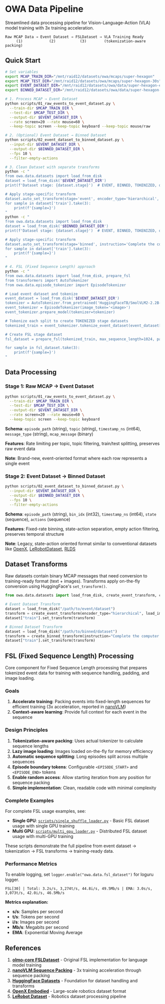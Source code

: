 # OWA Data Pipeline

Streamlined data processing pipeline for Vision-Language-Action (VLA) model training with 3x training acceleration.

```
Raw MCAP Data → Event Dataset → FSLDataset → VLA Training Ready
     (1)            (2)           (3)        (tokenization-aware packing)
```

## Quick Start
```bash
# Set variables
export MCAP_TRAIN_DIR="/mnt/raid12/datasets/owa/mcaps/super-hexagon"
export MCAP_TEST_DIR="/mnt/raid12/datasets/owa/mcaps/super-hexagon-30s"
export EVENT_DATASET_DIR="/mnt/raid12/datasets/owa/data/super-hexagon-event"
export BINNED_DATASET_DIR="/mnt/raid12/datasets/owa/data/super-hexagon-bin"

# 1. Process MCAP → Event Dataset
python scripts/01_raw_events_to_event_dataset.py \
  --train-dir $MCAP_TRAIN_DIR \
  --test-dir $MCAP_TEST_DIR \
  --output-dir $EVENT_DATASET_DIR \
  --rate screen=20 --rate mouse=60 \
  --keep-topic screen --keep-topic keyboard --keep-topic mouse/raw

# 2. (Optional) Event Dataset → Binned Dataset
python scripts/02_event_dataset_to_binned_dataset.py \
  --input-dir $EVENT_DATASET_DIR \
  --output-dir $BINNED_DATASET_DIR \
  --fps 10 \
  --filter-empty-actions

# 3. Clean Dataset with separate transforms
python -c "
from owa.data.datasets import load_from_disk
dataset = load_from_disk('$EVENT_DATASET_DIR')
print(f'Dataset stage: {dataset.stage}')  # EVENT, BINNED, TOKENIZED, or FSL

# Apply stage-specific transform
dataset.auto_set_transform(stage='event', encoder_type='hierarchical', load_images=True)
for sample in dataset['train'].take(3):
    print(f'{sample=}')
"
python -c "
from owa.data.datasets import load_from_disk
dataset = load_from_disk('$BINNED_DATASET_DIR')
print(f'Dataset stage: {dataset.stage}')  # EVENT, BINNED, TOKENIZED, or FSL

# Apply stage-specific transform
dataset.auto_set_transform(stage='binned', instruction='Complete the computer task')
for sample in dataset['train'].take(3):
    print(f'{sample=}')
"

# 4. FSL (Fixed Sequence Length) approach
python -c "
from owa.data.datasets import load_from_disk, prepare_fsl
from transformers import AutoTokenizer
from owa.data.episode_tokenizer import EpisodeTokenizer

# Load event dataset and tokenize
event_dataset = load_from_disk('$EVENT_DATASET_DIR')
tokenizer = AutoTokenizer.from_pretrained('HuggingFaceTB/SmolVLM2-2.2B-Base')
event_tokenizer = EpisodeTokenizer(image_token='<image>')
event_tokenizer.prepare_model(tokenizer=tokenizer)

# Tokenize each split to create TOKENIZED stage datasets
tokenized_train = event_tokenizer.tokenize_event_dataset(event_dataset['train'])

# Create FSL stage dataset
fsl_dataset = prepare_fsl(tokenized_train, max_sequence_length=1024, pad_token_id=tokenizer.pad_token_id)

for sample in fsl_dataset.take(3):
    print(f'{sample=}')
"
```

## Data Processing

### Stage 1: Raw MCAP → Event Dataset

```bash
python scripts/01_raw_events_to_event_dataset.py \
  --train-dir $MCAP_TRAIN_DIR \
  --test-dir $MCAP_TEST_DIR \
  --output-dir $EVENT_DATASET_DIR \
  --rate screen=20 --rate mouse=60 \
  --keep-topic screen --keep-topic keyboard
```

**Schema**: `episode_path` (string), `topic` (string), `timestamp_ns` (int64), `message_type` (string), `mcap_message` (binary)

**Features**: Rate limiting per topic, topic filtering, train/test splitting, preserves raw event data

**Note**: Brand-new, event-oriented format where each row represents a single event

### Stage 2: Event Dataset → Binned Dataset

```bash
python scripts/02_event_dataset_to_binned_dataset.py \
  --input-dir $EVENT_DATASET_DIR \
  --output-dir $BINNED_DATASET_DIR \
  --fps 10 \
  --filter-empty-actions
```

**Schema**: `episode_path` (string), `bin_idx` (int32), `timestamp_ns` (int64), `state` (sequence), `actions` (sequence)

**Features**: Fixed-rate binning, state-action separation, empty action filtering, preserves temporal structure

**Note**: Legacy, state-action oriented format similar to conventional datasets like [OpenX](https://robotics-transformer-x.github.io/), [LeRobotDataset](https://github.com/huggingface/lerobot), [RLDS](https://github.com/google-research/rlds)

## Dataset Transforms

Raw datasets contain binary MCAP messages that need conversion to training-ready format (text + images). Transforms apply on-the-fly conversion using HuggingFace's `set_transform()`.

```python
from owa.data.datasets import load_from_disk, create_event_transform, create_binned_transform

# Event Dataset Transform
dataset = load_from_disk("/path/to/event/dataset")
transform = create_event_transform(encoder_type="hierarchical", load_images=False)
dataset["train"].set_transform(transform)

# Binned Dataset Transform
dataset = load_from_disk("/path/to/binned/dataset")
transform = create_binned_transform(instruction="Complete the computer task")
dataset["train"].set_transform(transform)
```

## FSL (Fixed Sequence Length) Processing

Core component for Fixed Sequence Length processing that prepares tokenized event data for training with sequence handling, padding, and image loading.

### Goals

1. **Accelerate training**: Packing events into fixed-length sequences for efficient training (3x acceleration, reported in [nanoVLM](https://github.com/huggingface/nanoVLM/pull/115))
2. **Context-aware learning**: Provide full context for each event in the sequence

### Design Principles

1. **Tokenization-aware packing**: Uses actual tokenizer to calculate sequence lengths
2. **Lazy image loading**: Images loaded on-the-fly for memory efficiency
3. **Automatic sequence splitting**: Long episodes split across multiple sequences
4. **Episode boundary tokens**: Configurable `<EPISODE_START>` and `<EPISODE_END>` tokens
5. **Enable random access**: Allow starting iteration from any position for sequence packing
6. **Simple implementation**: Clean, readable code with minimal complexity

### Complete Examples

For complete FSL usage examples, see:

- **Single GPU**: [`scripts/single_shuffle_loader.py`](scripts/single_shuffle_loader.py) - Basic FSL dataset usage with single GPU training
- **Multi GPU**: [`scripts/multi_gpu_loader.py`](scripts/multi_gpu_loader.py) - Distributed FSL dataset usage with multi-GPU training

These scripts demonstrate the full pipeline from event dataset → tokenization → FSL transforms → training-ready data.

### Performance Metrics

To enable logging, set `logger.enable("owa.data.fsl_dataset")` for loguru logger.

```
FSL[30] | Total: 3.2s/s, 3,274t/s, 44.8i/s, 49.5Mb/s | EMA: 3.0s/s, 3,073t/s, 42.0i/s, 46.5Mb/s
```

**Metrics explanation:**
- **s/s**: Samples per second
- **t/s**: Tokens per second
- **i/s**: Images per second
- **Mb/s**: Megabits per second
- **EMA**: Exponential Moving Average

## References

1. **[olmo-core FSLDataset](https://github.com/allenai/OLMo-core/blob/main/src/olmo_core/data/fsl_dataset.py)** - Original FSL implementation for language model training
2. **[nanoVLM Sequence Packing](https://github.com/huggingface/nanoVLM/pull/115)** - 3x training acceleration through sequence packing
3. **[HuggingFace Datasets](https://huggingface.co/docs/datasets/)** - Foundation for dataset handling and transforms
4. **[OpenX Embodied](https://robotics-transformer-x.github.io/)** - Large-scale robotics dataset format
5. **[LeRobot Dataset](https://github.com/huggingface/lerobot)** - Robotics dataset processing pipeline

